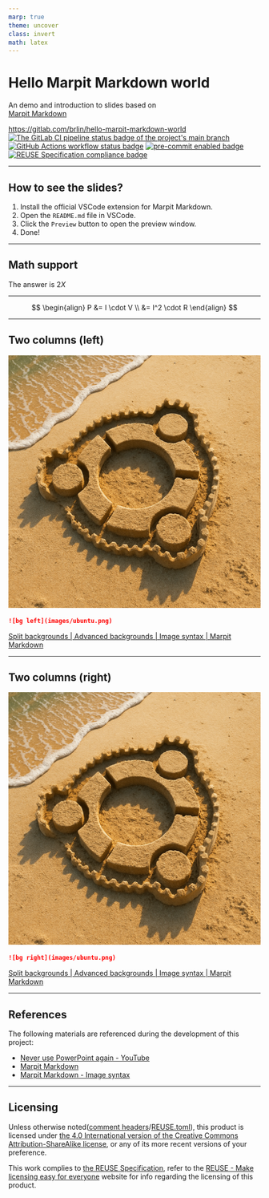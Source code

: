 ```yaml
---
marp: true
theme: uncover
class: invert
math: latex
---
```


# Hello Marpit Markdown world

An demo and introduction to slides based on  
[Marpit Markdown](https://marpit.marp.app/markdown)

<https://gitlab.com/brlin/hello-marpit-markdown-world>  
[![The GitLab CI pipeline status badge of the project's `main` branch](https://gitlab.com/brlin/hello-marpit-markdown-world/badges/main/pipeline.svg?ignore_skipped=true "Click here to check out the comprehensive status of the GitLab CI pipelines")](https://gitlab.com/brlin/hello-marpit-markdown-world/-/pipelines) [![GitHub Actions workflow status badge](https://github.com/brlin-tw/hello-marpit-markdown-world/actions/workflows/check-potential-problems.yml/badge.svg "GitHub Actions workflow status")](https://github.com/brlin-tw/hello-marpit-markdown-world/actions/workflows/check-potential-problems.yml) [![pre-commit enabled badge](https://img.shields.io/badge/pre--commit-enabled-brightgreen?logo=pre-commit&logoColor=white "This project uses pre-commit to check potential problems")](https://pre-commit.com/) [![REUSE Specification compliance badge](https://api.reuse.software/badge/gitlab.com/brlin/hello-marpit-markdown-world "This project complies to the REUSE specification to decrease software licensing costs")](https://api.reuse.software/info/gitlab.com/brlin/hello-marpit-markdown-world)

---

## How to see the slides?

1. Install the official VSCode extension for Marpit Markdown.
1. Open the `README.md` file in VSCode.
1. Click the `Preview` button to open the preview window.
1. Done!

---

## Math support

The answer is $2X$

<hr>

$$
\begin{align}
P &= I \cdot V \\
  &= I^2 \cdot R
\end{align}
$$

---

## Two columns (left)

![bg left](images/ubuntu.png)

```markdown
![bg left](images/ubuntu.png)
```

[Split backgrounds | Advanced backgrounds | Image syntax | Marpit Markdown](https://marpit.marp.app/image-syntax?id=split-backgrounds)

---

## Two columns (right)

![bg right](images/ubuntu.png)

```markdown
![bg right](images/ubuntu.png)
```

[Split backgrounds | Advanced backgrounds | Image syntax | Marpit Markdown](https://marpit.marp.app/image-syntax?id=split-backgrounds)

---

## References

The following materials are referenced during the development of this project:

- [Never use PowerPoint again - YouTube](https://www.youtube.com/watch?v=EzQ-p41wNEE)
- [Marpit Markdown](https://marpit.marp.app/markdown)
- [Marpit Markdown - Image syntax](https://marpit.marp.app/image-syntax)

---

## Licensing

Unless otherwise noted([comment headers](https://reuse.software/spec-3.3/#comment-headers)/[REUSE.toml](https://reuse.software/spec-3.3/#reusetoml)), this product is licensed under [the 4.0 International version of the Creative Commons Attribution-ShareAlike license](https://creativecommons.org/licenses/by-sa/4.0/), or any of its more recent versions of your preference.

This work complies to [the REUSE Specification](https://reuse.software/spec/), refer to the [REUSE - Make licensing easy for everyone](https://reuse.software/) website for info regarding the licensing of this product.
